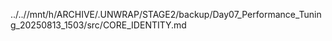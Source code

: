 ../..//mnt/h/ARCHIVE/.UNWRAP/STAGE2/backup/Day07_Performance_Tuning_20250813_1503/src/CORE_IDENTITY.md